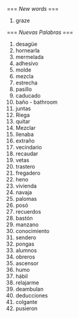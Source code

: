 === *New words* ===

1.  graze

=== *Nuevas Palabras* ===

1. desagüe
2. hornearla
3. mermelada
4. adhesivo
5. molde
6. mezcla
7. estrecha
8. pasillo
9. caducado
10. baño - bathroom
11. juntas
12. Riega
13. quitar
14. Mezclar
15. llenaba
16. extraño
17. vecindario
18. recaudar
19. vetas
20. trastero
21. fregadero
22. heno
23. vivienda
24. navaja
25. palomas
26. posó
27. recuerdos
28. bastón
29. manzano
30. conocimiento
31. sendero
32. pongas
33. alumnos
34. obreros
35. ascensor
36. humo
37. hábil
38. relajarme   
39. deambulan
40. deducciones
41. colgante
42. pusieron
